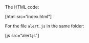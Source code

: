 The HTML code:

\[html src=“index.html”\]

For the file `alert.js` in the same folder:

\[js src=“alert.js”\]
